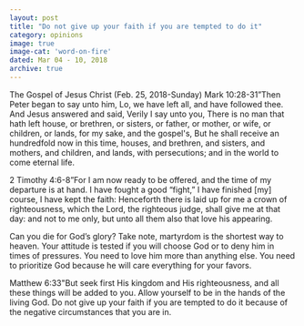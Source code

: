 ```yaml
---
layout: post
title: "Do not give up your faith if you are tempted to do it"
category: opinions
image: true
image-cat: 'word-on-fire'
dated: Mar 04 - 10, 2018
archive: true
---
```


The Gospel of Jesus Christ (Feb. 25, 2018-Sunday) Mark 10:28-31”Then Peter began to say unto him, Lo, we have left all, and have followed thee. And Jesus answered and said, Verily I say unto you, There is no man that hath left house, or brethren, or sisters, or father, or mother, or wife, or children, or lands, for my sake, and the gospel's, But he shall receive an hundredfold now in this time, houses, and brethren, and sisters, and mothers, and children, and lands, with persecutions; and in the world to come eternal life.

2 Timothy 4:6-8”For I am now ready to be offered, and the time of my departure is at hand. I have fought a good “fight,” I have finished [my] course, I have kept the faith: Henceforth there is laid up for me a crown of righteousness, which the Lord, the righteous judge, shall give me at that day: and not to me only, but unto all them also that love his appearing. 

Can you die for God’s glory? Take note, martyrdom is the shortest way to heaven. Your attitude is tested if you will choose God or to deny him in times of pressures. You need to love him more than anything else. You need to prioritize God because he will care everything for your favors. 

Matthew 6:33"But seek first His kingdom and His righteousness, and all these things will be added to you. Allow yourself to be in the hands of the living God. Do not give up your faith if you are tempted to do it because of the negative circumstances that you are in.


